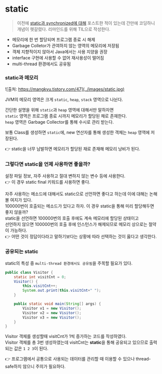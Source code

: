 # static
> 이전에 [static과 synchronized에 대해](https://yeonyeon.tistory.com/113) 포스트한 적이 있는데 간만에 코딩하니 개념이 헷갈렸다. 리마인드를 위해 TIL으로 작성한다.

- 메모리에 한 번 할당되며 프로그램 종료 시 해제
- Garbage Colletor가 관여하지 않는 영역의 메모리에 저장됨
- 객체 지향적이지 않아서 Java에서는 사용 지양을 권장
- interface 구현에 사용할 수 없어 재사용성이 떨어짐
- multi-thread 환경에서도 공유됨


### static과 메모리
![출처: https://mangkyu.tistory.com/47](../images/static.jpg)

JVM의 메모리 영역은 크게 `static`, `heap`, `stack` 영역으로 나뉜다.

간단한 설명을 위해 `static`과 `heap` 영역에 대해서만 말하자면  
`static` 영역은 프로그램 종료 시까지 메모리가 할당된 채로 존재한다.  
`heap` 영역은 Garbage Collector를 통해 수시로 관리 받는다.

보통 Class를 생성하면 `static`에, new 연산자를 통해 생성한 객체는 `heap` 영역에 저장된다.  

👉 static을 너무 남발하면 메모리가 할당된 채로 존재해 메모리 낭비가 된다.

### 그렇다면 static을 언제 사용하면 좋을까?
설정 파일 정보, 자주 사용하고 절대 변하지 않는 변수 등에 사용한다.  
👉 이 경우 static final 키워드를 사용하면 좋다.

자주 사용하는 메소드에 대해서도 static으로 선언하면 좋다고 하는데 이에 대해는 논해볼 여지가 있다.  
100000번이 호출되는 메소드가 있다고 하자. 이 경우 static을 통해 미리 할당해두면 좋지 않을까?  
static을 선언하면 100000번의 호출 후에도 계속 메모리에 할당된 상태이고  
선언하지 않으면 100000번의 호출 후에 인스턴스가 해제되므로 메모리 상으로는 절약이 가능하다.  
👉 어떤 것이 정답이다라고 말하기보다는 상황에 따라 선택하는 것이 옳다고 생각한다.

### 공유되는 static
static의 특성 중 `multi-thread 환경에서도 공유됨`을 주목할 필요가 있다.

```java
public class Visitor {
    static int visitCnt = 0;
    Visitor() {
        this.visitCnt++;
        System.out.print(this.visitCnt+" ");
    }

    public static void main(String[] args) {
        Visitor v1 = new Visitor();
        Visitor v2 = new Visitor();
        Visitor v3 = new Visitor();
    }
}
```

Visitor 객체를 생성할때 visitCnt가 1씩 증가하는 코드를 작성하였다.  
Visitor 객체를 총 3번 생성하였는데 visitCnt는 **static**을 통해 공유되고 있으므로 출력되는 값은 `1 2 3`이 된다.  

👉 프로그램에서 공통으로 사용되는 데이터를 관리할 때 이용할 수 있으나 thread-safe하지 않으니 주의가 필요하다.
